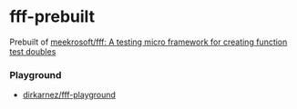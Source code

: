fff-prebuilt
============
Prebuilt of [meekrosoft/fff: A testing micro framework for creating function test doubles](https://github.com/meekrosoft/fff)

### Playground
- [dirkarnez/fff-playground](https://github.com/dirkarnez/fff-playground)